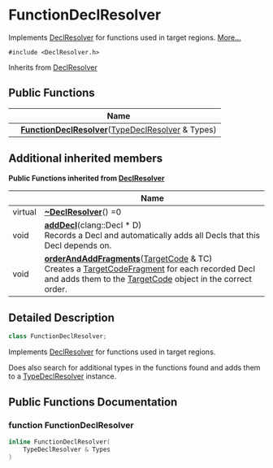 # FunctionDeclResolver



Implements [DeclResolver]() for functions used in target regions.  [More...](#detailed-description)


`#include <DeclResolver.h>`

Inherits from [DeclResolver](../Classes/classDeclResolver.md)

## Public Functions

|                | Name           |
| -------------- | -------------- |
| | **[FunctionDeclResolver](../Classes/classFunctionDeclResolver.md#function-functiondeclresolver)**([TypeDeclResolver](../Classes/classTypeDeclResolver.md) & Types) |

## Additional inherited members

**Public Functions inherited from [DeclResolver](../Classes/classDeclResolver.md)**

|                | Name           |
| -------------- | -------------- |
| virtual | **[~DeclResolver](../Classes/classDeclResolver.md#function-~declresolver)**() =0 |
| void | **[addDecl](../Classes/classDeclResolver.md#function-adddecl)**(clang::Decl * D)<br>Records a Decl and automatically adds all Decls that this Decl depends on.  |
| void | **[orderAndAddFragments](../Classes/classDeclResolver.md#function-orderandaddfragments)**([TargetCode](../Classes/classTargetCode.md) & TC)<br>Creates a [TargetCodeFragment](../Classes/classTargetCodeFragment.md) for each recorded Decl and adds them to the [TargetCode](../Classes/classTargetCode.md) object in the correct order.  |


## Detailed Description

```cpp
class FunctionDeclResolver;
```

Implements [DeclResolver]() for functions used in target regions. 

Does also search for additional types in the functions found and adds them to a [TypeDeclResolver](../Classes/classTypeDeclResolver.md) instance. 

## Public Functions Documentation

### function FunctionDeclResolver

```cpp
inline FunctionDeclResolver(
    TypeDeclResolver & Types
)
```


